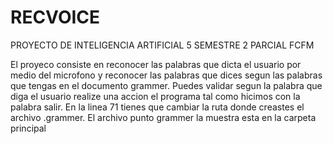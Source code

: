 # RECVOICE
PROYECTO DE INTELIGENCIA ARTIFICIAL 5 SEMESTRE 2 PARCIAL FCFM

El proyeco consiste en reconocer las palabras que dicta el usuario por medio del microfono y reconocer las palabras que dices segun las palabras que tengas en el documento grammer.
Puedes validar segun la palabra que diga el usuario realize una accion el programa tal como hicimos con la palabra salir.
En la linea 71 tienes que cambiar la ruta donde creastes el archivo .grammer.
El archivo punto grammer la muestra esta en la carpeta principal
